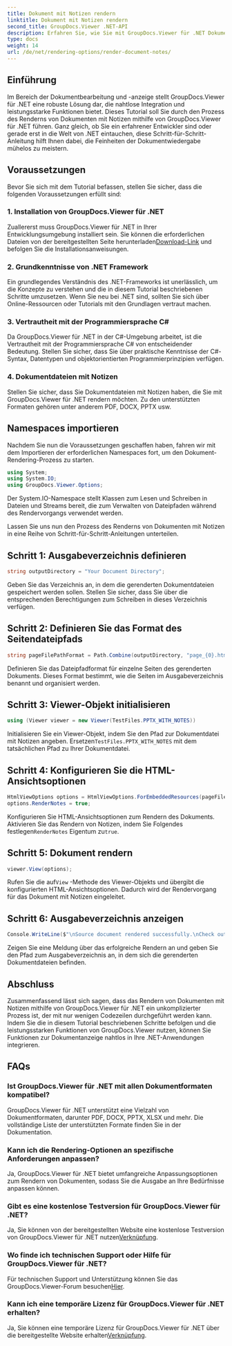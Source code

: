 ```yaml
---
title: Dokument mit Notizen rendern
linktitle: Dokument mit Notizen rendern
second_title: GroupDocs.Viewer .NET-API
description: Erfahren Sie, wie Sie mit GroupDocs.Viewer für .NET Dokumente mit Notizen rendern. Schritt-für-Schritt-Anleitung für die nahtlose Integration in Ihre .NET-Anwendungen.
type: docs
weight: 14
url: /de/net/rendering-options/render-document-notes/
---
```

## Einführung
Im Bereich der Dokumentbearbeitung und -anzeige stellt GroupDocs.Viewer für .NET eine robuste Lösung dar, die nahtlose Integration und leistungsstarke Funktionen bietet. Dieses Tutorial soll Sie durch den Prozess des Renderns von Dokumenten mit Notizen mithilfe von GroupDocs.Viewer für .NET führen. Ganz gleich, ob Sie ein erfahrener Entwickler sind oder gerade erst in die Welt von .NET eintauchen, diese Schritt-für-Schritt-Anleitung hilft Ihnen dabei, die Feinheiten der Dokumentwiedergabe mühelos zu meistern.
## Voraussetzungen
Bevor Sie sich mit dem Tutorial befassen, stellen Sie sicher, dass die folgenden Voraussetzungen erfüllt sind:
### 1. Installation von GroupDocs.Viewer für .NET
 Zuallererst muss GroupDocs.Viewer für .NET in Ihrer Entwicklungsumgebung installiert sein. Sie können die erforderlichen Dateien von der bereitgestellten Seite herunterladen[Download-Link](https://releases.groupdocs.com/viewer/net/) und befolgen Sie die Installationsanweisungen.
### 2. Grundkenntnisse von .NET Framework
Ein grundlegendes Verständnis des .NET-Frameworks ist unerlässlich, um die Konzepte zu verstehen und die in diesem Tutorial beschriebenen Schritte umzusetzen. Wenn Sie neu bei .NET sind, sollten Sie sich über Online-Ressourcen oder Tutorials mit den Grundlagen vertraut machen.
### 3. Vertrautheit mit der Programmiersprache C#
Da GroupDocs.Viewer für .NET in der C#-Umgebung arbeitet, ist die Vertrautheit mit der Programmiersprache C# von entscheidender Bedeutung. Stellen Sie sicher, dass Sie über praktische Kenntnisse der C#-Syntax, Datentypen und objektorientierten Programmierprinzipien verfügen.
### 4. Dokumentdateien mit Notizen
Stellen Sie sicher, dass Sie Dokumentdateien mit Notizen haben, die Sie mit GroupDocs.Viewer für .NET rendern möchten. Zu den unterstützten Formaten gehören unter anderem PDF, DOCX, PPTX usw.

## Namespaces importieren
Nachdem Sie nun die Voraussetzungen geschaffen haben, fahren wir mit dem Importieren der erforderlichen Namespaces fort, um den Dokument-Rendering-Prozess zu starten.

```csharp
using System;
using System.IO;
using GroupDocs.Viewer.Options;
```
Der System.IO-Namespace stellt Klassen zum Lesen und Schreiben in Dateien und Streams bereit, die zum Verwalten von Dateipfaden während des Rendervorgangs verwendet werden.

Lassen Sie uns nun den Prozess des Renderns von Dokumenten mit Notizen in eine Reihe von Schritt-für-Schritt-Anleitungen unterteilen.
## Schritt 1: Ausgabeverzeichnis definieren
```csharp
string outputDirectory = "Your Document Directory";
```
Geben Sie das Verzeichnis an, in dem die gerenderten Dokumentdateien gespeichert werden sollen. Stellen Sie sicher, dass Sie über die entsprechenden Berechtigungen zum Schreiben in dieses Verzeichnis verfügen.
## Schritt 2: Definieren Sie das Format des Seitendateipfads
```csharp
string pageFilePathFormat = Path.Combine(outputDirectory, "page_{0}.html");
```
Definieren Sie das Dateipfadformat für einzelne Seiten des gerenderten Dokuments. Dieses Format bestimmt, wie die Seiten im Ausgabeverzeichnis benannt und organisiert werden.
## Schritt 3: Viewer-Objekt initialisieren
```csharp
using (Viewer viewer = new Viewer(TestFiles.PPTX_WITH_NOTES))
```
 Initialisieren Sie ein Viewer-Objekt, indem Sie den Pfad zur Dokumentdatei mit Notizen angeben. Ersetzen`TestFiles.PPTX_WITH_NOTES` mit dem tatsächlichen Pfad zu Ihrer Dokumentdatei.
## Schritt 4: Konfigurieren Sie die HTML-Ansichtsoptionen
```csharp
HtmlViewOptions options = HtmlViewOptions.ForEmbeddedResources(pageFilePathFormat);
options.RenderNotes = true;
```
 Konfigurieren Sie HTML-Ansichtsoptionen zum Rendern des Dokuments. Aktivieren Sie das Rendern von Notizen, indem Sie Folgendes festlegen`RenderNotes` Eigentum zu`true`.
## Schritt 5: Dokument rendern
```csharp
viewer.View(options);
```
 Rufen Sie die auf`View` -Methode des Viewer-Objekts und übergibt die konfigurierten HTML-Ansichtsoptionen. Dadurch wird der Rendervorgang für das Dokument mit Notizen eingeleitet.
## Schritt 6: Ausgabeverzeichnis anzeigen
```csharp
Console.WriteLine($"\nSource document rendered successfully.\nCheck output in {outputDirectory}.");
```
Zeigen Sie eine Meldung über das erfolgreiche Rendern an und geben Sie den Pfad zum Ausgabeverzeichnis an, in dem sich die gerenderten Dokumentdateien befinden.

## Abschluss
Zusammenfassend lässt sich sagen, dass das Rendern von Dokumenten mit Notizen mithilfe von GroupDocs.Viewer für .NET ein unkomplizierter Prozess ist, der mit nur wenigen Codezeilen durchgeführt werden kann. Indem Sie die in diesem Tutorial beschriebenen Schritte befolgen und die leistungsstarken Funktionen von GroupDocs.Viewer nutzen, können Sie Funktionen zur Dokumentanzeige nahtlos in Ihre .NET-Anwendungen integrieren.
## FAQs
### Ist GroupDocs.Viewer für .NET mit allen Dokumentformaten kompatibel?
GroupDocs.Viewer für .NET unterstützt eine Vielzahl von Dokumentformaten, darunter PDF, DOCX, PPTX, XLSX und mehr. Die vollständige Liste der unterstützten Formate finden Sie in der Dokumentation.
### Kann ich die Rendering-Optionen an spezifische Anforderungen anpassen?
Ja, GroupDocs.Viewer für .NET bietet umfangreiche Anpassungsoptionen zum Rendern von Dokumenten, sodass Sie die Ausgabe an Ihre Bedürfnisse anpassen können.
### Gibt es eine kostenlose Testversion für GroupDocs.Viewer für .NET?
 Ja, Sie können von der bereitgestellten Website eine kostenlose Testversion von GroupDocs.Viewer für .NET nutzen[Verknüpfung](https://releases.groupdocs.com/).
### Wo finde ich technischen Support oder Hilfe für GroupDocs.Viewer für .NET?
 Für technischen Support und Unterstützung können Sie das GroupDocs.Viewer-Forum besuchen[Hier](https://forum.groupdocs.com/c/viewer/9).
### Kann ich eine temporäre Lizenz für GroupDocs.Viewer für .NET erhalten?
 Ja, Sie können eine temporäre Lizenz für GroupDocs.Viewer für .NET über die bereitgestellte Website erhalten[Verknüpfung](https://purchase.groupdocs.com/temporary-license/).